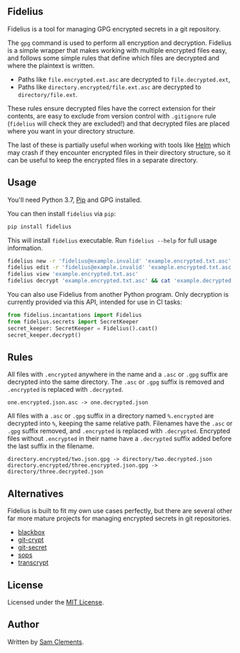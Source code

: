 Fidelius
--------

Fidelius is a tool for managing GPG encrypted secrets in a git repository.

The `gpg` command is used to perform all encryption and decryption. Fidelius 
is a simple wrapper that makes working with multiple encrypted files easy, and
follows some simple rules that define which files are decrypted and where the
plaintext is written.

* Paths like `file.encrypted.ext.asc` are decrypted to `file.decrypted.ext`,
* Paths like `directory.encrypted/file.ext.asc` are decrypted to
  `directory/file.ext`.

These rules ensure decrypted files have the correct extension for their
contents, are easy to exclude from version control with `.gitignore` rule 
(`fidelius` will check they are excluded!) and that decrypted files are
placed where you want in your directory structure. 

The last of these is partially useful when working with tools like [Helm] which
may crash if they encounter encrypted files in their directory structure, so it
can be useful to keep the encrypted files in a separate directory.

Usage
-----

You'll need Python 3.7, [Pip] and GPG installed.

You can then install `fidelius` via `pip`:

```bash
pip install fidelius
```

This will install `fidelius` executable. Run `fidelius --help` for full usage
information. 

```bash
fidelius new -r 'fidelius@example.invalid' 'example.encrypted.txt.asc'
fidelius edit -r 'fidelius@example.invalid' 'example.encrypted.txt.asc'
fidelius view 'example.encrypted.txt.asc'
fidelius decrypt 'example.encrypted.txt.asc' && cat 'example.decrypted.txt'
```

You can also use Fidelius from another Python program. Only decryption is
currently provided via this API, intended for use in CI tasks:

```python
from fidelius.incantations import Fidelius
from fidelius.secrets import SecretKeeper
secret_keeper: SecretKeeper = Fidelius().cast()
secret_keeper.decrypt()
```

Rules
-----

All files with `.encrypted` anywhere in the name and a `.asc` or `.gpg` suffix
are decrypted into the same directory. The `.asc` or `.gpg` suffix is removed
and `.encrypted` is replaced with `.decrypted`.

```
one.encrypted.json.asc -> one.decrypted.json
```

All files with a `.asc` or `.gpg` suffix in a directory named `%.encrypted` are
decrypted into `%`, keeping the same relative path. Filenames have the `.asc` or
`.gpg` suffix removed, and `.encrypted` is replaced with `.decrypted`. Encrypted
files without `.encrypted` in their name have a `.decrypted` suffix added before
the last suffix in the filename.

```
directory.encrypted/two.json.gpg -> directory/two.decrypted.json
directory.encrypted/three.encrypted.json.gpg -> directory/three.decrypted.json
```

Alternatives
------------

Fidelius is built to fit my own use cases perfectly, but there are several other
far more mature projects for managing encrypted secrets in git repositories.

* [blackbox](https://github.com/StackExchange/blackbox)
* [git-crypt](https://github.com/AGWA/git-crypt)
* [git-secret](https://github.com/sobolevn/git-secret)
* [sops](https://github.com/mozilla/sops)
* [transcrypt](https://github.com/elasticdog/transcrypt)

License
-------

Licensed under the [MIT License].

Author
------

Written by [Sam Clements].

[Pip]: https://packaging.python.org/tutorials/installing-packages/
[Helm]: https://helm.sh/
[MIT License]: ./README.md
[Sam Clements]: https://github.com/borntyping
